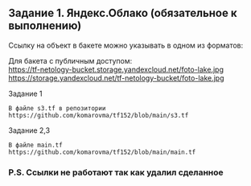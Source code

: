 <h2 class="code-line" data-line-start=0 data-line-end=1 ><a id="_1_____0"></a>Задание 1. Яндекс.Облако (обязательное к выполнению)</h2>
<p class="has-line-data" data-line-start="2" data-line-end="3">Ссылку на объект в бакете можно указывать в одном из форматов:</p>
<p class="has-line-data" data-line-start="4" data-line-end="7">Для бакета с публичным доступом:<br>
<a href="https://tf-netology-bucket.storage.yandexcloud.net/foto-lake.jpg">https://tf-netology-bucket.storage.yandexcloud.net/foto-lake.jpg</a><br>
<a href="https://storage.yandexcloud.net/tf-netology-bucket/foto-lake.jpg">https://storage.yandexcloud.net/tf-netology-bucket/foto-lake.jpg</a></p>
<p class="has-line-data" data-line-start="8" data-line-end="9">Задание 1</p>
<pre><code>В файле s3.tf в репозитории
https://github.com/komarovma/tf152/blob/main/s3.tf
</code></pre>
<p class="has-line-data" data-line-start="13" data-line-end="14">Задание 2,3</p>
<pre><code>В файле main.tf
https://github.com/komarovma/tf152/blob/main/main.tf
</code></pre>
<h3 class="code-line" data-line-start=19 data-line-end=20 ><a id="PS_c_______19"></a>P.S. Сcылки не работают так как удалил сделанное</h3>